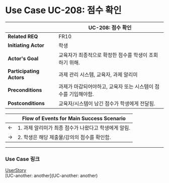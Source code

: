 # Use Case UC-208: 점수 확인

|                          | UC-208: 점수 확인                            |
| ------------------------ | -------------------------------------------------- |
| __Related REQ__          | FR10                                           |
| __Initiating Actor__     | 학생                                             |
| __Actor's Goal__         | 교육자가 최종적으로 확정한 점수를 학생이 조회하기 위해. |
| __Participating Actors__ | 과제 관리 시스템, 교육자, 과제 알리미                     |
| __Preconditions__        | 과제가 마감되어야하고, 교육자 또는 시스템이 점수를 기입해야함.         |
| __Postconditions__       | 교육자/시스템이 남긴 점수가 학생에게 전달됨.              |

|      | Flow of Events for Main Success Scenario                     |
| ---- | ------------------------------------------------------------ |
| <-   | 1. 과제 알리미가 최종 점수가 나왔다고 학생에게 알림.              |
| ->   | 2. 학생은 해당 제출물/강의의 점수를 확인함.            |



-------

### Use Case 링크

[UserStory](UserStory)<br/>[UC-another: another](UC-another: another)<br/>
